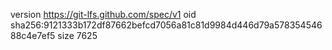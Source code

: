 version https://git-lfs.github.com/spec/v1
oid sha256:9121333b172df87662befcd7056a81c81d9984d446d79a57835454688c4e7ef5
size 7625
